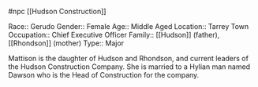 #npc [[Hudson Construction]]

Race:: Gerudo
Gender:: Female
Age:: Middle Aged
Location:: Tarrey Town
Occupation:: Chief Executive Officer
Family:: [[Hudson]] (father), [[Rhondson]] (mother)
Type:: Major

Mattison is the daughter of Hudson and Rhondson, and current leaders of the Hudson Construction Company. She is married to a Hylian man named Dawson who is the Head of Construction for the company.
